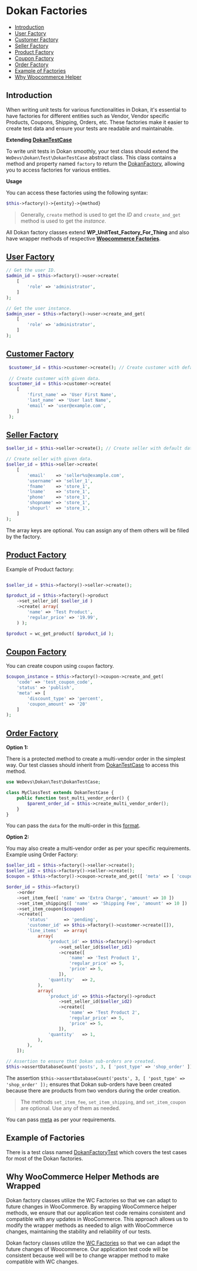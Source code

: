 # Dokan Factories
- [Introduction](#introduction)
- [User Factory](#user-factory)
- [Customer Factory](#customer-factory)
- [Seller Factory](#seller-factory)
- [Product Factory](#product-factory)
- [Coupon Factory](#coupon-factory)
- [Order Factory](#order-factory)
- [Example of Factories](#example-of-factories)
- [Why Woocommerce Helper](#why-woocommerce-helper-methods-are-wrapped)


## Introduction

When writing unit tests for various functionalities in Dokan, it's essential to have factories for different entities such as Vendor, Vendor specific Products, Coupons, Shipping, Orders, etc. These factories make it easier to create test data and ensure your tests are readable and maintainable.

**Extending [DokanTestCase](./../../tests/php/src/DokanTestCase.php#L14)**

To write unit tests in Dokan smoothly, your test class should extend the `WeDevs\Dokan\Test\DokanTestCase` abstract class. This class contains a method and property named `factory` to return the [DokanFactory](./../../tests/php/src/Factories/DokanFactory.php), allowing you to access factories for various entities.

**Usage**  

You can access these factories using the following syntax:
```php
$this->factory()->{entity}->{method}
```
> Generally, `create` method is used to get the *ID* and `create_and_get` method is used to get the *instance*.

All Dokan factory classes extend **WP_UnitTest_Factory_For_Thing** and also have wrapper methods of respective [**Woocommerce Factories**](https://github.com/woocommerce/woocommerce/tree/trunk/plugins/woocommerce/tests/legacy/framework/helpers).


## [User Factory](./../../tests/php/src/Factories/CustomerFactory.php)
```php
// Get the user ID.
$admin_id = $this->factory()->user->create(
    [
        'role' => 'administrator',
    ]
);

// Get the user instance.
$admin_user = $this->factory()->user->create_and_get(
    [
        'role' => 'administrator',
    ]
);
```

## [Customer Factory](./../../tests/php/src/Factories/CustomerFactory.php)
```php
 $customer_id = $this->customer->create(); // Create customer with default data.
 
 // Create customer with given data.
 $customer_id = $this->customer->create(
    [
        'first_name' => 'User First Name',
        'last_name' => 'User last Name',
        'email' => 'user@example.com',
    ]
 );
```


## [Seller Factory](./../../tests/php/src/Factories/SellerFactory.php)

```php
$seller_id = $this->seller->create(); // Create seller with default data.

// Create seller with given data.
$seller_id = $this->seller->create(
    [
        'email'    => 'seller%s@example.com',
        'username' => 'seller_1',
        'fname'    => 'store_1',
        'lname'    => 'store_1',
        'phone'    => 'store_1',
        'shopname' => 'store_1',
        'shopurl'  => 'store_1',
    ]
);
```
The array keys are optional. You can assign any of them others will be filled by the factory.

## [Product Factory](./../../tests/php/src/Factories/ProductFactory.php)
Example of Product factory:

```php

$seller_id = $this->factory()->seller->create();

$product_id = $this->factory()->product
    ->set_seller_id( $seller_id )
    ->create( array(
        'name' => 'Test Product',
        'regular_price' => '19.99',
    ) );

$product = wc_get_product( $product_id );
```

## [Coupon Factory](./../../tests/php/src/Factories/CouponFactory.php)

You can create coupon using `coupon` factory.

```php
$coupon_instance = $this->factory()->coupon->create_and_get(
    'code' => 'test_coupon_code',
    'status' => 'publish',
    'meta' => [
        'discount_type' => 'percent',
        'coupon_amount' => '20'
    ]
);
```


## [Order Factory](./../../tests/php/src/Factories/OrderFactory.php) 

**Option 1:**

There is a protected method to create a multi-vendor order in the simplest way. Our test classes should inherit from [DokanTestCase](./../../tests/php/src/DokanTestCase.php#L270) to access this method.

```php
use WeDevs\Dokan\Test\DokanTestCase;

class MyClassTest extends DokanTestCase {
    public function test_multi_vendor_order() {
        $parent_order_id = $this->create_multi_vendor_order();
    }
}
```

You can pass the `data` for the multi-order in this [format](./../../tests/php/src/DokanTestCase.php#L219).

**Option 2:**

You may also create a multi-vendor order as per your specific requirements. Example using Order Factory:

```php
$seller_id1 = $this->factory()->seller->create();
$seller_id2 = $this->factory()->seller->create();
$coupon = $this->factory()->coupon->create_and_get([ 'meta' => [ 'coupon_amount' => 15 ] ]);

$order_id = $this->factory()
    ->order
    ->set_item_fee([ 'name' => 'Extra Charge', 'amount' => 10 ])
    ->set_item_shipping([ 'name' => 'Shipping Fee', 'amount' => 10 ])
    ->set_item_coupon($coupon)
    ->create([
        'status'      => 'pending',
        'customer_id' => $this->factory()->customer->create([]),
        'line_items'  => array(
            array(
                'product_id' => $this->factory()->product
                    ->set_seller_id($seller_id1)
                    ->create([
                        'name' => 'Test Product 1',
                        'regular_price' => 5,
                        'price' => 5,
                    ]),
                'quantity'   => 2,
            ),
            array(
                'product_id' => $this->factory()->product
                    ->set_seller_id($seller_id2)
                    ->create([
                        'name' => 'Test Product 2',
                        'regular_price' => 5,
                        'price' => 5,
                    ]),
                'quantity'   => 1,
            ),
        ),
    ]);

// Assertion to ensure that Dokan sub-orders are created.
$this->assertDatabaseCount('posts', 3, [ 'post_type' => 'shop_order' ]);
```

The assertion `$this->assertDatabaseCount('posts', 3, [ 'post_type' => 'shop_order' ]);` ensures that Dokan sub-orders have been created because there are products from two vendors during the order creation.

> The methods `set_item_fee`, `set_item_shipping`, and `set_item_coupon` are optional. Use any of them as needed.

You can pass [meta](./../../tests/php/src/Helpers/WC_Helper_Coupon.php#L33) as per your requirements.

## Example of Factories

There is a test class named [DokanFactoryTest](./../../tests/php/src/DokanFactoryTest.php) which covers the test cases for most of the Dokan factories.

## Why WooCommerce Helper Methods are Wrapped

Dokan factory classes utilize the WC Factories so that we can adapt to future changes in WooCommerce. By wrapping WooCommerce helper methods, we ensure that our application test code remains consistent and compatible with any updates in WooCommerce. This approach allows us to modify the wrapper methods as needed to align with WooCommerce changes, maintaining the stability and reliability of our tests.

Dokan factory classes utilize the [WC Factories](https://github.com/woocommerce/woocommerce/tree/trunk/plugins/woocommerce/tests/legacy/framework/helpers) so that we can adapt the future changes of Woocommerce. Our application test code will be consistent because well will be to change wrapper method to make compatible with WC changes.